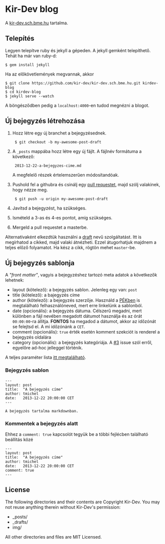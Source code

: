 Kir-Dev blog
============

A [kir-dev.sch.bme.hu](http://kir-dev.sch.bme.hu) tartalma.

Telepítés
---------

Legyen telepítve ruby és jekyll a gépeden. A jekyll gemként telepíthető. Tehát
ha már van ruby-d:

    $ gem install jekyll

Ha az előkövetlemények megvannak, akkor

    $ git clone https://github.com/kir-dev/kir-dev.sch.bme.hu.git kirdev-blog
    $ cd kirdev-blog
    $ jekyll serve --watch

A böngésződben pedig a `localhost:4000`-en tudod megnézni a blogot.

Új bejegyzés létrehozása
------------------------

1. Hozz létre egy új branchet a bejegyzésednek.

        $ git checkout -b my-awesome-post-draft

2. A `_posts` mappába hozz létre egy új fájlt. A fájlnév formátuma a következő:

        2013-12-22-a-bejegyzes-cime.md

    A megfelelő részek értelemszerűen módosítandóak.

3. Pushold fel a githubra és csinálj egy [pull requestet][1], majd szólj valakinek, hogy nézze meg.

        $ git push -u origin my-awesome-post-draft

4. Javítsd a bejegyzést, ha szükséges.
5. Ismételd a 3-as és 4-es pontot, amíg szükséges.
6. Mergeld a pull requestet a masterbe.

Alternatívaként elkezdtük használni a [draft](https://draftin.com/) nevű
szolgáltatást. Itt is megírhatod a cikked, majd valaki átnézheti. Ezzel
átugorhatjuk majdnem a teljes előző folyamatot. Ha kész a cikk, rögtön mehet
`master`-be.

Új bejegyzés sablonja
---------------------

A _"front matter"_, vagyis a bejegyzéshez tartozó meta adatok a következők lehetnek:

* layout (kötelező): a bejegyzés sablon. Jelenleg egy van: `post`
* title (kötelező): a bajegyzés címe
* author (kötelező): a bejegyzés szerzője. Használd a [PÉKben](https://korok.sch.bme.hu/) is megtalálható
felhasználóneved, mert erre linkelünk a sablonból.
* date (opcionális): a bejegyzés dátuma. Célszerű megadni, mert különben a fájl
nevében megadott dátumot használja és az órát `00:00:00`-ra állítja. **FONTOS** ha megadod a dátumot,
akkor az időzónát se felejtsd el. A mi időzónánk a `CET`.
* comment (opcionális): `true` érték esetén komment szekciót is renderel a bejegyzés oldalára
* category (opcionális): a bejegyzés kategóriája. A [#3](https://github.com/kir-dev/kir-dev.sch.bme.hu/issues/3)
issue szól erről, egyelőre ad-hoc jelleggel történik.

A teljes paraméter lista [itt megtalálható](http://jekyllrb.com/docs/frontmatter/).

### Bejegyzés sablon

~~~
---
layout: post
title:  "A bejegyzés címe"
author: tmichel
date:   2013-12-22 20:00:00 CET
---

A bejegyzés tartalma markdownban.
~~~

### Kommentek a bejegyzés alatt

Ehhez a `comment: true` kapcsolót tegyük be a többi fejlécben található beállítás közé

~~~
---
layout: post
title:  "A bejegyzés címe"
author: tmichel
date:   2013-12-22 20:00:00 CET
comment: true
---
~~~

License
-------

The following directories and their contents are Copyright Kir-Dev.
You may not reuse anything therein without Kir-Dev's permission:

* _posts/
* _drafts/
* img/

All other directories and files are MIT Licensed.

[1]: https://github.com/kir-dev/kir-dev.sch.bme.hu/pulls
